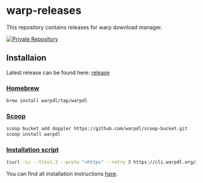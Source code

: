 # warp-releases

This repository contains releases for warp download manager.

<a href="https://fury.co/f/partner">
  <img src="//badge.fury.io/fp/gemfury.svg" alt="Private Repository">
</a>

## Installaion


Latest release can be found here: [release](https://github.com/warpdl/warp-releases/releases/latest)

### [Homebrew](https://github.com/warpdl/homebrew-tap)

```bash
brew install warpdl/tap/warpdl
```

### [Scoop](https://github.com/warpdl/scoop-bucket)

```bash
scoop bucket add doppler https://github.com/warpdl/scoop-bucket.git
scoop install warpdl
```

### [Installation script](https://cli.warpdl.org/install.sh)

```bash
(curl -Ls --tlsv1.2 --proto "=https" --retry 3 https://cli.warpdl.org/install.sh || wget -t 3 -qO- https://cli.warpdl.org/install.sh) | sh
```

You can find all installation instructions [here](https://cli.warpdl.org/).
